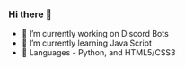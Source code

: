 ### Hi there 👋
- 🔭 I’m currently working on Discord Bots
- 🌱 I’m currently learning Java Script
- 💬 Languages - Python, and HTML5/CSS3
